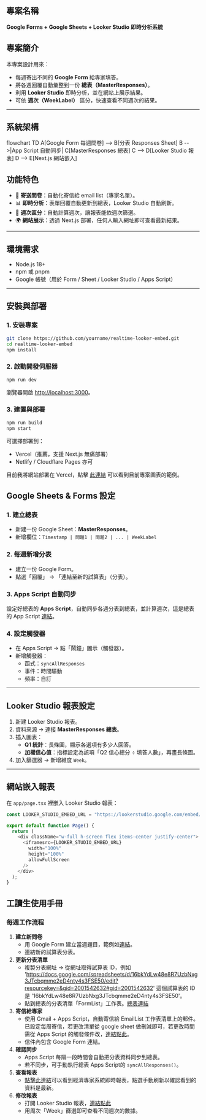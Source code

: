 ## 專案名稱

**Google Forms + Google Sheets + Looker Studio 即時分析系統**

## 專案簡介

本專案設計用來：

- 每週寄出不同的 **Google Form** 給專家填答。
- 將各週回覆自動彙整到一份 **總表（MasterResponses）**。
- 利用 **Looker Studio** 即時分析，並在網站上展示結果。
- 可依 **週次（WeekLabel）** 區分，快速查看不同週次的結果。

---

## 系統架構
flowchart TD
    A[Google Form 每週問卷] --> B[分表 Responses Sheet]
    B -->|App Script 自動同步| C[MasterResponses 總表]
    C --> D[Looker Studio 報表]
    D --> E[Next.js 網站嵌入]

## 功能特色

- 📩 **寄送問卷**：自動化寄信給 email list（專家名單）。
- 📊 **即時分析**：表單回覆自動更新到總表，Looker Studio 自動刷新。
- 📅 **週次區分**：自動計算週次，讓報表能依週次篩選。
- 🌍 **網站展示**：透過 Next.js 部署，任何人輸入網址即可查看最新結果。

---

## 環境需求

- Node.js 18+
- npm 或 pnpm
- Google 帳號（用於 Form / Sheet / Looker Studio / Apps Script）

---

## 安裝與部署

### 1. 安裝專案

```bash
git clone https://github.com/yourname/realtime-looker-embed.git
cd realtime-looker-embed
npm install

```

### 2. 啟動開發伺服器

```bash
npm run dev

```

瀏覽器開啟 [http://localhost:3000](http://localhost:3000/)。

### 3. 建置與部署

```bash
npm run build
npm start

```

可選擇部署到：

- Vercel（推薦，支援 Next.js 無痛部署）
- Netlify / Cloudflare Pages 亦可

目前我將網站部署在 Vercel，點擊 [此連結](https://realtime-looker-embed.vercel.app/) 可以看到目前專案圖表的範例。

## Google Sheets & Forms 設定

### 1. 建立總表

- 新建一份 Google Sheet：**MasterResponses**。
- 新增欄位：`Timestamp | 問題1 | 問題2 | ... | WeekLabel`

### 2. 每週新增分表

- 建立一份 Google Form。
- 點選「回覆」 → 「連結至新的試算表」（分表）。

### 3. Apps Script 自動同步

設定好總表的 **Apps Script**，自動同步各週分表到總表，並計算週次，這是總表的 App Script [連結](https://script.google.com/u/0/home/projects/1G6wt2IFBEaE33cWe8lPp-S5pXenQ9ou760MyBiAI3o-q0hBzDkeQ8Qxw/triggers)。

### 4. 設定觸發器

- 在 Apps Script → 點「鬧鐘」圖示（觸發器）。
- 新增觸發器：
    - 函式：`syncAllResponses`
    - 事件：時間驅動
    - 頻率：自訂

---

## Looker Studio 報表設定

1. 新建 Looker Studio 報表。
2. 資料來源 → 連接 **MasterResponses 總表**。
3. 插入圖表：
    - **Q1 統計**：長條圖，顯示各選項有多少人回答。
    - **加權信心值**：指標設定為該項「Q2 信心總分 ÷ 填答人數」，再畫長條圖。
4. 加入篩選器 → 新增維度 `Week`。

---

## 網站嵌入報表

在 `app/page.tsx` 裡嵌入 Looker Studio 報表：
```typescript
const LOOKER_STUDIO_EMBED_URL = "https://lookerstudio.google.com/embed/reporting/4f544129-1f6f-4a88-97ea-b7ee4aed6f54/page/pXfVF"; //需使用embed連結而非一般連結

export default function Page() {
  return (
    <div className="w-full h-screen flex items-center justify-center">
      <iframesrc={LOOKER_STUDIO_EMBED_URL}
        width="100%"
        height="100%"
        allowFullScreen
      />
    </div>
  );
}
```


## 工讀生使用手冊

### 每週工作流程

1. **建立新問卷**
    - 用 Google Form 建立當週題目，範例如[連結](https://forms.gle/Kkja3YEvvus1dCvw5)。
    - 連結新的試算表分表。
2. **更新分表清單**
    - 複製分表網址 → 從網址取得試算表 ID，例如 'https://docs.google.com/spreadsheets/d/16bkYdLw48e8R7UzbNxg3JTcbqmme2eD4nty4s3FSE50/edit?resourcekey=&gid=2001542632#gid=2001542632' 這個試算表的 ID 是 '16bkYdLw48e8R7UzbNxg3JTcbqmme2eD4nty4s3FSE50'。
    - 貼到總表的分表清單「FormList」工作表。[總表連結](https://docs.google.com/spreadsheets/d/1AV8f3LAST81wvA5xgXj1U_IbpQPA7jJhBVHCzb-NbqU/edit?usp=sharing)
3. **寄信給專家**
    - 使用 Gmail + Apps Script，自動寄信給 EmailList 工作表清單上的郵件。已設定每周寄信，若更改清單從 google sheet 做刪減即可，若更改時間需從 Apps Script 的觸發條件改，[連結點此](https://script.google.com/u/0/home/projects/1G6wt2IFBEaE33cWe8lPp-S5pXenQ9ou760MyBiAI3o-q0hBzDkeQ8Qxw/triggers)。
    - 信件內包含 Google Form 連結。
4. **確認同步**
    - Apps Script 每隔一段時間會自動把分表資料同步到總表。
    - 若不同步，可手動執行總表 Apps Script的 `syncAllResponses()`。
5. **查看報表**
    - [點擊此連結](https://realtime-looker-embed.vercel.app/)可以看到經濟專家系統即時報表，點選手動刷新以確認看到的資料是最新。
5. **修改報表**
    - 打開 Looker Studio 報表，[連結點此](https://lookerstudio.google.com/reporting/4f544129-1f6f-4a88-97ea-b7ee4aed6f54)
    - 用周次「Week」篩選即可查看不同週次的數據。